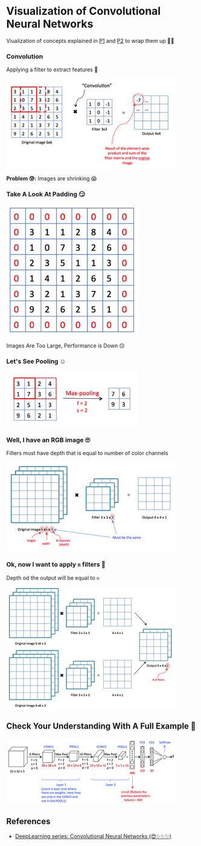 # Visualization of Convolutional Neural Networks
Viualization of concepts explained in [P1](./0-CommonConcepts.md) and [P2](./1-CommonConcepts-P2.md) to wrap them up 👩‍🎓

### Convolution
Applying a filter to extract features 🤗

<img src="../res/ConvolutionEx.png" width="450"  />

**Problem 😰:** Images are shrinking 😱

### Take A Look At Padding 😏 

<img src="../res/Padding.png" width="350"  />


Images Are Too Large, Performance is Down 😔

### Let's See Pooling ☺

<img src="../res/MaxPooling.png" width="350"  />

### Well, I have an RGB image 🙄
Filters must have depth that is equal to number of color channels

<img src="../res/ConvOverVol.png" width="450"  />

### Ok, now I want to apply `n` filters 🤡
Depth od the output will be equal to `n` 

<img src="../res/ConvMultiFilter.png" width="450"  />

## Check Your Understanding With A Full Example 🤗 

<img src="../res/FullCNNEx.png" width="450"  />

## References
- [DeepLearning series: Convolutional Neural Networks (😍✨✨✨)](https://medium.com/machine-learning-bites/deeplearning-series-convolutional-neural-networks-a9c2f2ee1524)
